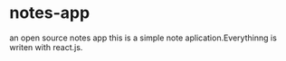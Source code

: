 # notes-app
an open source notes app
this is a simple note aplication.Everythinng is writen with react.js. 
>
